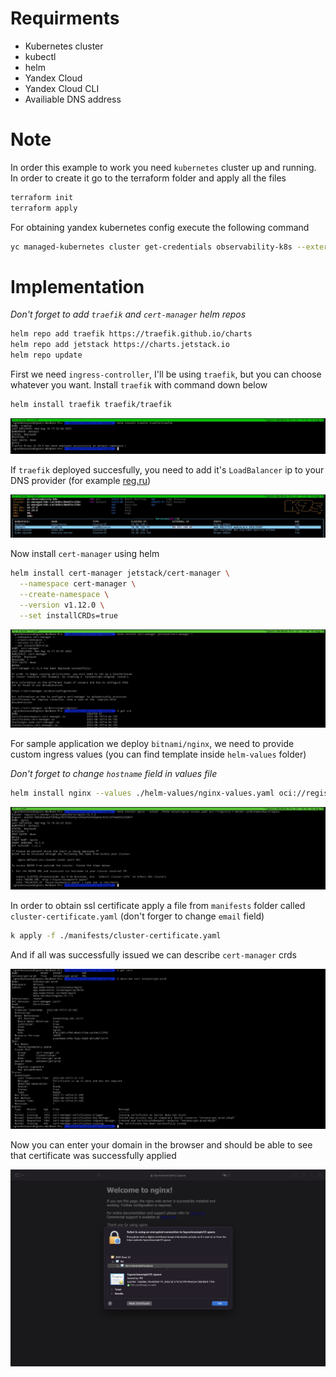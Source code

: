 # Requirments

- Kubernetes cluster
- kubectl
- helm 
- Yandex Cloud
- Yandex Cloud CLI
- Availiable DNS address

# Note 

In order this example to work you need `kubernetes` cluster up and running. In order to create it go to the terraform folder and apply all the files

```bash
terraform init 
terraform apply
```

For obtaining yandex kubernetes config execute the following command

```bash
yc managed-kubernetes cluster get-credentials observability-k8s --external
```

# Implementation

*Don't forget to add `traefik` and `cert-manager` helm repos*

```bash 
helm repo add traefik https://traefik.github.io/charts
helm repo add jetstack https://charts.jetstack.io
helm repo update
```

First we need `ingress-controller`, I'll be using `traefik`, but you can choose whatever you want. Install `traefik` with command down below

```bash
helm install traefik traefik/traefik
```

![trafik installed](./assets/images/traefik-deployed.jpeg)

If `traefik` deployed succesfully, you need to add it's `LoadBalancer` ip to your DNS provider (for example [reg.ru](https://www.reg.ru))

![traefik external ip](./assets/images/traefik-external-ip.jpeg)

Now install `cert-manager` using helm

```bash
helm install cert-manager jetstack/cert-manager \
  --namespace cert-manager \
  --create-namespace \
  --version v1.12.0 \
  --set installCRDs=true
```

![cert-manager](./assets/images/cert-manager-installed.png)

For sample application we deploy `bitnami/nginx`, we need to provide custom ingress values (you can find template inside `helm-values` folder)

*Don't forget to change `hostname` field in values file*

```bash
helm install nginx --values ./helm-values/nginx-values.yaml oci://registry-1.docker.io/bitnamicharts/nginx
```

![nginx installed](./assets/images/nginx-installed.png)

In order to obtain ssl certificate apply a file from `manifests` folder called `cluster-certificate.yaml` (don't forger to change `email` field)

```bash
k apply -f ./manifests/cluster-certificate.yaml
```

And if all was successfully issued we can describe `cert-manager` crds

![cert installed](./assets/images/cert-installed.png)

Now you can enter your domain in the browser and should be able to see that certificate was successfully applied

![web cert](./assets/images/cert-in-web.png)

